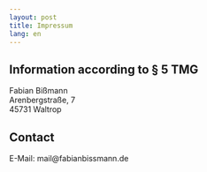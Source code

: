 ```yaml
---
layout: post
title: Impressum
lang: en
---
```

## Information according to &sect; 5 TMG
Fabian Bi&szlig;mann<br />
Arenbergstra&szlig;e, 7<br />
45731 Waltrop
## Contact
E-Mail: <span style="unicode-bidi:bidi-override; direction: rtl;">ed.nnamssibnaibaf@liam</span>
